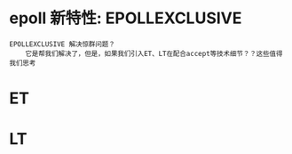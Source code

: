 # epoll 新特性: EPOLLEXCLUSIVE
```
EPOLLEXCLUSIVE 解决惊群问题？
    它是帮我们解决了，但是，如果我们引入ET、LT在配合accept等技术细节？？这些值得我们思考
```
# ET
# LT


